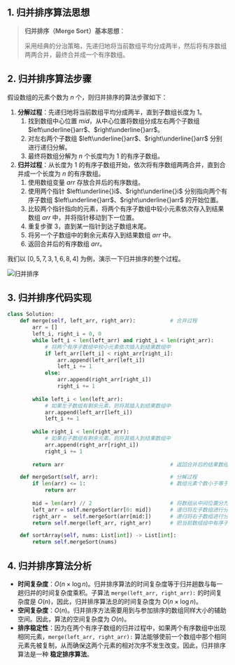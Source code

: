 ## 1. 归并排序算法思想

> **归并排序（Merge Sort）基本思想**：
>
> 采用经典的分治策略，先递归地将当前数组平均分成两半，然后将有序数组两两合并，最终合并成一个有序数组。

## 2. 归并排序算法步骤

假设数组的元素个数为 $n$ 个，则归并排序的算法步骤如下：

1. **分解过程**：先递归地将当前数组平均分成两半，直到子数组长度为 $1$。
   1. 找到数组中心位置 $mid$，从中心位置将数组分成左右两个子数组 $left\underline{}arr$、$right\underline{}arr$。
   2. 对左右两个子数组 $left\underline{}arr$、$right\underline{}arr$ 分别进行递归分解。
   3. 最终将数组分解为 $n$ 个长度均为 $1$ 的有序子数组。
2. **归并过程**：从长度为 $1$ 的有序子数组开始，依次将有序数组两两合并，直到合并成一个长度为 $n$ 的有序数组。
   1. 使用数组变量 $arr$ 存放合并后的有序数组。
   2. 使用两个指针 $left\underline{}i$、$right\underline{}i$ 分别指向两个有序子数组 $left\underline{}arr$、$right\underline{}arr$ 的开始位置。
   3. 比较两个指针指向的元素，将两个有序子数组中较小元素依次存入到结果数组 $arr$ 中，并将指针移动到下一位置。
   4. 重复步骤 $3$，直到某一指针到达子数组末尾。
   5. 将另一个子数组中的剩余元素存入到结果数组 $arr$ 中。
   6. 返回合并后的有序数组 $arr$。

我们以 $[0, 5, 7, 3, 1, 6, 8, 4]$ 为例，演示一下归并排序的整个过程。

![归并排序](http://qcdn.itcharge.cn/images/20230817103814.png)

## 3. 归并排序代码实现

```python
class Solution:
    def merge(self, left_arr, right_arr):           # 合并过程
        arr = []
        left_i, right_i = 0, 0
        while left_i < len(left_arr) and right_i < len(right_arr):
            # 将两个有序子数组中较小元素依次插入到结果数组中
            if left_arr[left_i] < right_arr[right_i]:
                arr.append(left_arr[left_i])
                left_i += 1
            else:
                arr.append(right_arr[right_i])
                right_i += 1
        
        while left_i < len(left_arr):
            # 如果左子数组有剩余元素，则将其插入到结果数组中
            arr.append(left_arr[left_i])
            left_i += 1
            
        while right_i < len(right_arr):
            # 如果右子数组有剩余元素，则将其插入到结果数组中
            arr.append(right_arr[right_i])
            right_i += 1
        
        return arr                                  # 返回合并后的结果数组

    def mergeSort(self, arr):                       # 分解过程
        if len(arr) <= 1:                           # 数组元素个数小于等于 1 时，直接返回原数组
            return arr
        
        mid = len(arr) // 2                         # 将数组从中间位置分为左右两个数组
        left_arr = self.mergeSort(arr[0: mid])      # 递归将左子数组进行分解和排序
        right_arr =  self.mergeSort(arr[mid:])      # 递归将右子数组进行分解和排序
        return self.merge(left_arr, right_arr)      # 把当前数组组中有序子数组逐层向上，进行两两合并。

    def sortArray(self, nums: List[int]) -> List[int]:
        return self.mergeSort(nums)
```

## 4. 归并排序算法分析

- **时间复杂度**：$O(n \times \log n)$。归并排序算法的时间复杂度等于归并趟数与每一趟归并的时间复杂度乘积。子算法 `merge(left_arr, right_arr):` 的时间复杂度是 $O(n)$，因此，归并排序算法总的时间复杂度为 $O(n \times \log n)$。
- **空间复杂度**：$O(n)$。归并排序方法需要用到与参加排序的数组同样大小的辅助空间。因此，算法的空间复杂度为 $O(n)$。
- **排序稳定性**：因为在两个有序子数组的归并过程中，如果两个有序数组中出现相同元素，`merge(left_arr, right_arr):` 算法能够使前一个数组中那个相同元素先被复制，从而确保这两个元素的相对次序不发生改变。因此，归并排序算法是一种 **稳定排序算法**。